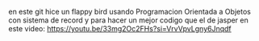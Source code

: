 en este git hice un flappy bird usando Programacion Orientada a Objetos 
con sistema de record
y para hacer un mejor codigo que el de jasper en este video:
https://youtu.be/33mg2Oc2FHs?si=VrvVpvLgny6Jnqdf

